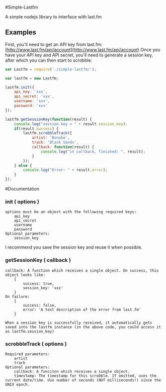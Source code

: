 #Simple-Lastfm

A simple nodejs library to interface with last.fm

## Examples

First, you'll need to get an API key from last.fm: [http://www.last.fm/api/account](http://www.last.fm/api/account)
Once you have your API key and API secret, you'll need to generate a session key, after which you can then start to scrobble:

```js
var Lastfm = require('./simple-lastfm/');

var lastfm = new Lastfm;

lastfm.init({
	api_key: 'xxx',
	api_secret: 'xxx',
	username: 'xxx',
	password: 'xxx'
});

lastfm.getSessionKey(function(result) {
	console.log("session key = " + result.session_key);
	if(result.success) {
		lastfm.scrobbleTrack({
			artist: 'Bonobo',
			track: 'Black Sands',
			callback: function(result) {
				console.log("in callback, finished: ", result);
			}
		});
	} else {
		console.log("Error: " + result.error);
	}
});
```

#Documentation

### init ( options )
	options must be an object with the following required keys:
		api_key
		api_secret
		username
		password
	Optional parameters:
		session_key

I recommend you save the session key and reuse it when possible.

### getSessionKey ( callback )
	callback: A function which receives a single object. On success, this object looks like:
		{
			success: true,
			session_key: 'xxx'
		}
	On failure:
		{
			success: false,
			error: 'A text description of the error from last.fm'
		}
	
	When a session key is successfully received, it automatically gets saved into the lastfm instance (in the above code, you could access it as lastfm.session_key)


### scrobbleTrack ( options )
	Required parameters:
		artist
		track
	Optional parameters:
		callback: A funciton which receives a single object. 
		timestamp: The timestamp for this scrobble. If omitted, uses the current date/time. Use number of seconds (NOT milliseconds!) since the UNIX epoch.

